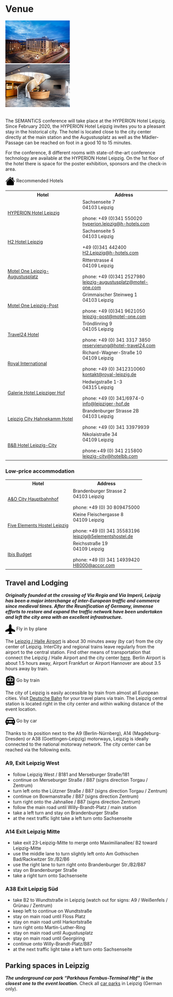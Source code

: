 # Venue

<div class="d-flex justify-content-between bd-highlight mb-3">
 <img src="../img/venue.jpg" style="max-width:32%; min-width:200px" width="60%" height="auto" alt="">
 <img src="../img/venue_tagung.jpg" style="max-width:32%; min-width:200px" width="60%" height="auto" alt="">  
 <img src="../img/venue_lobby.jpg" style="max-width:32%; min-width:200px" width="60%" height="auto" alt="">  
</div>
</br>

The SEMANTiCS conference will take place at the HYPERION Hotel Leipzig. Since February 2020, the HYPERION Hotel Leipzig invites you to a pleasant stay in the historical city. The hotel is located close to the city center directly at the main station and the Augustusplatz as well as the Mädler-Passage can be reached on foot in a good 10 to 15 minutes.  

For the conference, 8 different rooms with state-of-the-art conference technology are available at the HYPERION Hotel Leipzig. On the 1st floor of the hotel there is space for the poster exhibition, sponsors and the check-in area.

<div class="venue-sec-title"><img style="vertical-align:middle" src="../img/icons/house-fill.svg" width="30" height="30"></span><span> Recommended Hotels</span></div>

<table>
  <tr>
    <th>Hotel</th>
    <th>Address</th>
    <!--<th>Get a reduced rate until</th>-->
  </tr>

  <tr>
    <td><a href="https://www.h-hotels.com/en/hyperion/hotels/hyperion-hotel-leipzig">HYPERION Hotel Leipzig</a></td>
    <td>Sachsenseite 7<br>04103 Leipzig<br><br>phone: +49 (0)341 550020<br><a href="mailto:hyperion.leipzig@h-hotels.com">hyperion.leipzig@h-hotels.com</a></td>
    <!--<td>10.09.2023<br>Please write an email to <a href="mailto:semantics@infai.org">semantics@infai.org</a></td>-->
  </tr>

  <tr>
    <td><a href="https://www.h-hotels.com/en/h2/hotels/h2-hotel-leipzig/location">H2 Hotel Leipzig</a></td>
    <td>Sachsenseite 5<br>04103 Leipzig<br><br>+49 (0)341 442400<br><a href="mailto:H2.Leipzig@h-hotels.com">H2.Leipzig@h-hotels.com</td>
    <!--<td>10.09.2023<br>Please write an email to <a href="mailto:semantics@infai.org ">semantics@infai.org</a></td>-->
  </tr>

  <tr>
    <td><a href="https://www.motel-one.com/de/hotels/leipzig/hotel-leipzig-augustusplatz/">Motel One Leipzig-Augustusplatz</a></td>
    <td>Ritterstrasse 4<br>04109 Leipzig<br><br>phone: +49 (0)341 2527980<br><a href="mailto:leipzig-augustusplatz@motel-one.com">leipzig-augustusplatz@motel-one.com</a></td>
    <!--<td>Reservations can be made only by phone, mentioning the booking number 543.226.953.<br>79,00 € per night</td>-->
  </tr>

  <tr>
    <td><a href="https://www.motel-one.com/de/hotels/leipzig/hotel-leipzig-post/">Motel One Leipzig-Post</a></td>
    <td>Grimmaischer Steinweg 1<br>04103 Leipzig<br><br>phone: +49 (0)341 9621050<br><a href="mailto:leipzig-post@motel-one.com">leipzig-post@motel-one.com</a></td>
    <!--<td>Reservations can be made only by phone, mentioning the booking number 554.122.645.<br>79,00 € per night</td>-->
  </tr>

  <tr>
    <td><a href="https://www.hotel-travel24.com/">Travel24 Hotel</a></td>
    <td>Tröndlinring 9<br>04105 Leipzig<br><br>phone: +49 (0) 341 3317 3850<br><a href="mailto:reservierung@hotel-travel24.com">reservierung@hotel-travel24.com</a></td>
    <!--<td>06.09.2023<br><a href="../content/booking-form_Semantics_Travel24.pdf">booking form</a></td>-->
  </tr>

  <tr>
    <td><a href="http://www.royal-leipzig.de/">Royal International</a></td>
    <td>Richard-Wagner-Straße 10<br>04109 Leipzig<br><br>phone: +49 (0) 3412310060<br><a href="mailto:kontakt@royal-leipzig.de">kontakt@royal-leipzig.de</a></td>
    <!--<td>28.07.2023 until 6 pm<br>booking number: 202211904<br>139,00 € per night</td>-->
  </tr>

  <tr>
    <td><a href="https://www.leipziger-hof.de/">Galerie Hotel Leipziger Hof</a></td>
    <td>Hedwigstraße 1-3<br>04315 Leipzig<br><br>phone: +49 (0) 341/6974-0<br><a href="mailto:info@leipziger-hof.de">info@leipziger-hof.de</a></td>
    <!--<td>09.08.2023<br>“Semantics2023”<br>67,00 € - 90,00 € per night</td>-->
  </tr>

  <tr>
    <td><a href="https://www.premierinn.com/gb/en/home.html">Leipzig City Hahnekamm Hotel</a></td>
    <td>Brandenburger Strasse 2B<br>04103 Leipzig<br><br>phone: +49 (0) 341 33979939</td>
    <!--<td></td>-->
  </tr>

  <tr>
    <td><a href="https://www.hotel-bb.com/de/hotel/leipzig-city">B&B Hotel Leipzig-City</a></td>
    <td>Nikolaistraße 34<br>04109 Leipzig<br><br>phone:+49 (0) 341 215800<br><a href="mailto:leipzig-city@hotelbb.com">leipzig-city@hotelbb.com</a></td>
    <!--<td></td>-->
  </tr>
</table>

### Low-price accommodation

<table>
  <tr>
    <th>Hotel</th>
    <th>Address</th>
  </tr>
  <tr>
    <td><a href="https://www.aohostels.com/de/leipzig/">A&O City Hauptbahnhof</a></td>
    <td>Brandenburger Strasse 2<br>04103 Leipzig<br><br>phone: +49 (0) 30 809475000</td>
  </tr>
  <tr>
    <td><a href="https://5elementshostel.de/leipzig/">Five Elements Hostel Leipzig</a></td>
    <td>Kleine Fleischergasse 8<br>04109 Leipzig<br><br>phone: +49 (0) 341 35583196<br><a href="mailto:leipzig@5elementshostel.de">leipzig@5elementshostel.de</a></td>
  </tr>
  <tr>
    <td><a href="https://all.accor.com/lien_externe.svlt?goto=fiche_hotel&code_hotel=8000&merchantid=seo-maps-DE-8000&sourceid=aw-cen&utm_medium=seo+maps&utm_source=google+Maps&utm_campaign=seo+maps&y_source=1_MTUzNjMwMDQtNzE1LWxvY2F0aW9uLndlYnNpdGU%3D">Ibis Budget</a></td>
    <td>Reichsstraße 19<br>04109 Leipzig<br><br>phone: +49 (0) 341 14939420<br><a href="mailto:H8000@accor.com">H8000@accor.com</a></td>
  </tr>
</table>

## Travel and Lodging
***Originally founded at the crossing of Via Regia and Via Imperii, Leipzig has been a major interchange of inter-European traffic and commerce since medieval times. After the Reunification of Germany, immense efforts to restore and expand the traffic network have been undertaken and left the city area with an excellent infrastructure.***

<div class="venue-sec-title"><img style="vertical-align:middle" src="../img/icons/airplane-fill.svg" width="30" height="30"></span><span> Fly in by plane</span></div>  

The [Leipzig / Halle Airport](https://www.mdf-ag.com/) is about 30 minutes away (by car) from the city center of Leipzig. InterCity and regional trains leave regularly from the airport to the central station. Find other means of transportation that connect the Leipzig / Halle Airport and the city center [here](https://www.mdf-ag.com/en/passengers-and-visitors/leipzig-halle-airport/arriving-and-departing/). Berlin Airport is about 1.5 hours away, Airport Frankfurt or Airport Hannover are about 3.5 hours away by train.

<div class="venue-sec-title"><img style="vertical-align:middle" src="../img/icons/train-front-fill.svg" width="30" height="30"></span><span> Go by train</span></div>  

The city of Leipzig is easily accessible by train from almost all European cities. Visit [Deutsche Bahn](https://www.deutschebahn.com/en) for your travel plans via train. The Leipzig central station is located right in the city center and within walking distance of the event location.


<div class="venue-sec-title"><img style="vertical-align:middle" src="../img/icons/car-front-fill.svg" width="30" height="30"></span><span> Go by car</span></div>

Thanks to its position next to the A9 (Berlin-Nürnberg), A14 (Magdeburg-Dresden) or A38 (Goettingen-Leipzig) motorways, Leipzig is ideally connected to the national motorway network. The city center can be reached via the following exits.


### A9, Exit Leipzig West
* follow Leipzig West / B181 and Merseburger Straße/181
* continue on Merseburger Straße / B87 (signs direction Torgau / Zentrum)
* turn left onto the Lützner Straße / B87 (signs direction Torgau / Zentrum)
* continue on Bowmanstraße / B87 (signs direction Zentrum)
* turn right onto the Jahnallee / B87 (signs direction Zentrum)
* follow the main road until Willy-Brandt-Platz / main station
* take a left turn and stay on Brandenburger Straße
* at the next traffic light take a left turn onto Sachsenseite

### A14 Exit Leipzig Mitte
* take exit 23-Leipzig-Mitte to merge onto Maximilianallee/ B2 toward Leipzig-Mitte
* use the middle lane to turn slightly left onto Am Gothischen Bad/Rackwitzer Str./B2/B6
* use the right lane to turn right onto Brandenburger Str./B2/B87
* stay on Brandenburger Straße
* take a right turn onto Sachsenseite


### A38 Exit Leipzig Süd
* take B2 to Wundtstraße in Leipzig (watch out for signs: A9 / Weißenfels / Grünau / Zentrum)
* keep left to continue on Wundtstraße
* stay on main road until Floss Platz
* stay on main road until Harkortstraße
* turn right onto Martin-Luther-Ring
* stay on main road until Augustusplatz
* stay on main road until Georgiring
* continue onto Willy-Brandt-Platz/B87
* at the next traffic light take a left turn onto Sachsenseite


## Parking spaces in Leipzig
***The underground car park “Parkhaus Fernbus-Terminal Hbf” is the closest one to the event location.*** Check all [car parks](https://www.leipzig.de/umwelt-und-verkehr/unterwegs-in-leipzig/auto-motorrad-und-reisemobile/parkhaeuser-innenstadt/) in Leipzig (German only).
